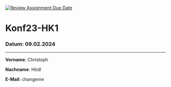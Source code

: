 [![Review Assignment Due Date](https://classroom.github.com/assets/deadline-readme-button-24ddc0f5d75046c5622901739e7c5dd533143b0c8e959d652212380cedb1ea36.svg)](https://classroom.github.com/a/MJraJFOj)
# Konf23-HK1
### Datum: 09.02.2024

<hr>

<b>Vorname</b>: Christoph

<b>Nachname</b>: Hödl

<b>E-Mail</b>: changeme